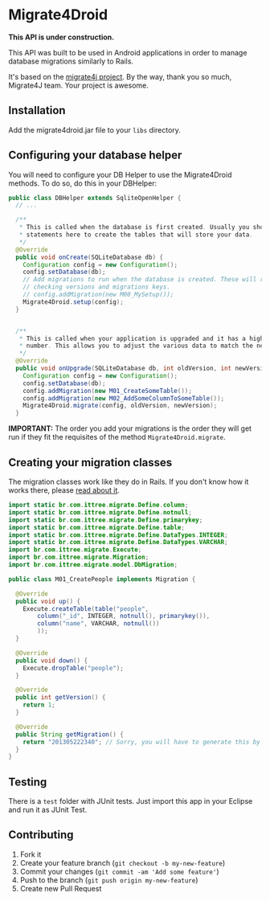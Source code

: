 # Migrate4Droid

<strong>This API is under construction.</strong>

This API was built to be used in Android applications in order to manage
database migrations similarly to Rails.

It's based on the [migrate4j project](http://migrate4j.sourceforge.net/). By the
way, thank you so much, Migrate4J team. Your project is awesome.

## Installation

Add the migrate4droid.jar file to your <code>libs</code> directory.

## Configuring your database helper

You will need to configure your DB Helper to use the Migrate4Droid methods. To
do so, do this in your DBHelper:

```java
public class DBHelper extends SqliteOpenHelper {
  // ...

  /**
   * This is called when the database is first created. Usually you should call createTable
   * statements here to create the tables that will store your data.
   */
  @Override
  public void onCreate(SQLiteDatabase db) {
    Configuration config = new Configuration();
    config.setDatabase(db);
    // Add migrations to run when the database is created. These will run without
    // checking versions and migrations keys.
    // config.addMigration(new M00_MySetup());
    Migrate4Droid.setup(config);
  }


  /**
   * This is called when your application is upgraded and it has a higher version
   * number. This allows you to adjust the various data to match the new version number.
   */
  @Override
  public void onUpgrade(SQLiteDatabase db, int oldVersion, int newVersion) {
    Configuration config = new Configuration();
    config.setDatabase(db);
    config.addMigration(new M01_CreateSomeTable());
    config.addMigration(new M02_AddSomeColumnToSomeTable());
    Migrate4Droid.migrate(config, oldVersion, newVersion);
  }
```

<strong>IMPORTANT:</strong> The order you add your migrations is the order they
will get run if they fit the requisites of the method <code>Migrate4Droid.migrate</code>.

## Creating your migration classes

The migration classes work like they do in Rails. If you don't know how it works
there, please [read about it](http://guides.rubyonrails.org/migrations.html).

```java
import static br.com.ittree.migrate.Define.column;
import static br.com.ittree.migrate.Define.notnull;
import static br.com.ittree.migrate.Define.primarykey;
import static br.com.ittree.migrate.Define.table;
import static br.com.ittree.migrate.Define.DataTypes.INTEGER;
import static br.com.ittree.migrate.Define.DataTypes.VARCHAR;
import br.com.ittree.migrate.Execute;
import br.com.ittree.migrate.Migration;
import br.com.ittree.migrate.model.DbMigration;

public class M01_CreatePeople implements Migration {

  @Override
  public void up() {
    Execute.createTable(table("people",
        column("_id", INTEGER, notnull(), primarykey()),
        column("name", VARCHAR, notnull())
        ));
  }

  @Override
  public void down() {
    Execute.dropTable("people");
  }

  @Override
  public int getVersion() {
    return 1;
  }

  @Override
  public String getMigration() {
    return "201305222340"; // Sorry, you will have to generate this by hand.
  }
}
```

## Testing

There is a `test` folder with JUnit tests. Just import this app in your Eclipse
and run it as JUnit Test.

## Contributing

1. Fork it
2. Create your feature branch (`git checkout -b my-new-feature`)
3. Commit your changes (`git commit -am 'Add some feature'`)
4. Push to the branch (`git push origin my-new-feature`)
5. Create new Pull Request
